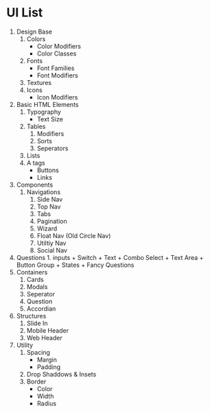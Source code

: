 UI List
==================

1.  Design Base
	1.  Colors
		+  Color Modifiers
		+  Color Classes
	1.  Fonts
		+  Font Families
		+  Font Modifiers
 	1. Textures
	1. Icons
		+  Icon Modifiers
1.  Basic HTML Elements
	1. Typography
		+ Text Size
	1. Tables
		1. Modifiers
		1. Sorts
		1. Seperators 
	1. Lists
	1. A tags
		+ Buttons
		+ Links
1.  Components
	1. Navigations
		1. Side Nav
		1. Top Nav
		1. Tabs
		1. Pagination
		1. Wizard
		1. Float Nav (Old Circle Nav)
		1. Utiltiy Nav
		1. Social Nav
1. Questions
		1. inputs
			+ Switch
			+ Text
			+ Combo Select
			+ Text Area
			+ Button Group
		+ States
		+ Fancy Questions
1.  Containers
	1. Cards
	1. Modals
	1. Seperator
	1. Question
	1. Accordian
1.  Structures
	1. Slide In
	1. Mobile Header
	1. Web Header
1. Utility 
	1. Spacing
		+ Margin 
		+ Padding
	1. Drop Shaddows & Insets
	1. Border
		+ Color
		+ Width
		+ Radius





